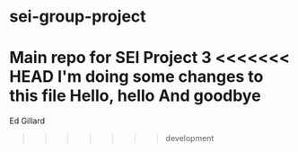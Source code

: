 # sei-group-project
Main repo for SEI Project 3
<<<<<<< HEAD
I'm doing some changes to this file
Hello, hello
And goodbye
=======
Ed Gillard
>>>>>>> development
